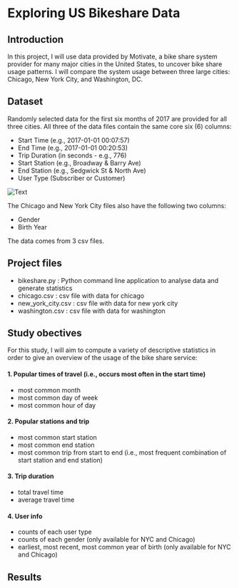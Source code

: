 # Exploring US Bikeshare Data

## Introduction

In this project, I will use data provided by Motivate, a bike share system provider for many major cities in the United States, to uncover bike share usage patterns. I will compare the system usage between three large cities: Chicago, New York City, and Washington, DC.

## Dataset

Randomly selected data for the first six months of 2017 are provided for all three cities. All three of the data files contain the same core six (6) columns:

- Start Time (e.g., 2017-01-01 00:07:57)
- End Time (e.g., 2017-01-01 00:20:53)
- Trip Duration (in seconds - e.g., 776)
- Start Station (e.g., Broadway & Barry Ave)
- End Station (e.g., Sedgwick St & North Ave)
- User Type (Subscriber or Customer)

![Text](../master/screenshots/response_app1.png)

The Chicago and New York City files also have the following two columns:

- Gender
- Birth Year

The data comes from 3 csv files.

## Project files

- bikeshare.py : Python command line application to analyse data and generate statistics
- chicago.csv : csv file with data for chicago
- new_york_city.csv : csv file with data for new york city
- washington.csv : csv file with data for washington

## Study obectives

For this study, I will aim to compute a variety of descriptive statistics in order to give an overview of the usage of the bike share service:

#### 1. Popular times of travel (i.e., occurs most often in the start time)

- most common month
- most common day of week
- most common hour of day

#### 2. Popular stations and trip

- most common start station
- most common end station
- most common trip from start to end (i.e., most frequent combination of start station and end station)

#### 3. Trip duration

- total travel time
- average travel time

#### 4. User info

- counts of each user type
- counts of each gender (only available for NYC and Chicago)
- earliest, most recent, most common year of birth (only available for NYC and Chicago)

## Results
